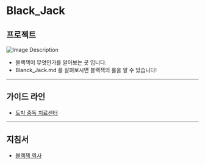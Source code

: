 # Black_Jack

## 프로젝트
![Image Description](https://www.pinnacle.com/Cms_Data/Contents/Guest/Media/betting-articles/casino/Blackjack/article-how-to-play-blackjack-hero.jpg)
- 블랙잭이 무엇인가를 알아보는 곳 입니다. 
- Blanck_Jack.md 를 살펴보시면 블랙잭의 룰을 알 수 있습니다!

----
## 가이드 라인
- [도박 중독 치료센터](https://www.kcgp.or.kr/pcMain.do)

----
## 지침서
- [블랙잭 역사](https://www.pinnacle.com/ko/betting-articles/casino/the-history-of-blackjack/4VFJVGWL3S9Q9M7J)
